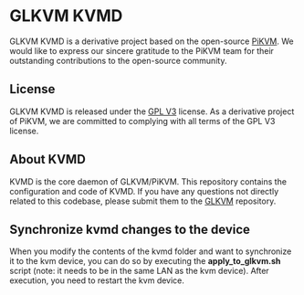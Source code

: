 # GLKVM KVMD

GLKVM KVMD is a derivative project based on the open-source [PiKVM](https://github.com/pikvm/pikvm). We would like to express our sincere gratitude to the PiKVM team for their outstanding contributions to the open-source community.

## License

GLKVM KVMD is released under the [GPL V3](https://github.com/gl-inet/glkvm/blob/main/LICENSE) license. As a derivative project of PiKVM, we are committed to complying with all terms of the GPL V3 license.

## About KVMD

KVMD is the core daemon of GLKVM/PiKVM. This repository contains the configuration and code of KVMD. If you have any questions not directly related to this codebase, please submit them to the [GLKVM](https://github.com/gl-inet/glkvm/issues) repository.

## Synchronize kvmd changes to the device

When you modify the contents of the kvmd folder and want to synchronize it to the kvm device, you can do so by executing the **apply_to_glkvm.sh** script (note: it needs to be in the same LAN as the kvm device). After execution, you need to restart the kvm device.
